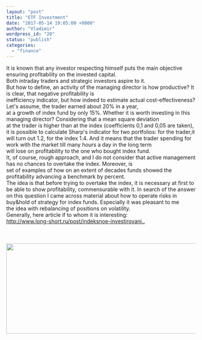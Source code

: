 ```yaml
---
layout: "post"
title: "ETF Investment"
date: "2017-05-14 19:05:00 +0000"
author: "Vladimir"
wordpress_id: "20"
status: "publish"
categories:
  - "finance"
---
```


<!-- Original WordPress Content (processed for shortcodes and media links) -->
<div dir="ltr" style="text-align: left;">
It is known that any investor respecting himself puts the main objective ensuring profitability on the invested capital.<br />
Both intraday traders and strategic investors aspire to it.<br />
But how to define, an activity of the managing director is how productive? It is clear, that negative profitability is<br />
inefficiency indicator, but how indeed to estimate actual cost-effectiveness? Let's assume, the trader earned about 20% in a year,<br />
at a growth of index fund by only 15%. Whether it is worth investing in this managing director? Considering that a mean square deviation<br />
at the trader is higher than at the index (coefficients 0,1 and 0,05 are taken), it is possible to calculate Sharp's indicator for two portfolios: for the trader,it will turn out 1.2, for the index 1.4. And it means that the trader spending for work with the market till many hours a day in the long term<br />
will lose on profitability to the one who bought index fund.<br />
It, of course, rough approach, and I do not consider that active management has no chances to overtake the index. Moreover, is<br />
set of examples of how on an extent of decades funds showed the profitability advancing a benchmark by percent.<br />
The idea is that before trying to overtake the index, it is necessary at first to be able to show profitability, commensurable with it. In search of the answer<br />
on this question I came across material about how to operate risks in buy&amp;hold of strategy for index funds. Especially it was pleasant to me<br />
the idea with rebalancing of positions on volatility.<br />
Generally, here article if to whom it is interesting:<br />
<a href="https://vk.com/away.php?to=http%3A%2F%2Fwww.long-short.ru%2Fpost%2Findeksnoe-investirovanie-luchshe-chem-vy-dumali-852&amp;post=-103610476_243&amp;cc_key=" rel="noopener noreferrer" target="_blank" title="http://www.long-short.ru/post/indeksnoe-investirovanie-luchshe-chem-vy-dumali-852">http://www.long-short.ru/post/indeksnoe-investirovani..</a><br />
<br />
<br />
<br />
<img class="alignnone size-medium" height="240" src="https://pp.userapi.com/c626523/v626523174/4d471/gsXlRnSuuYE.jpg" width="537" /></div>